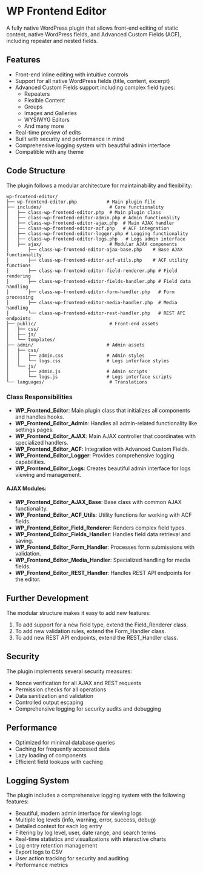 # WP Frontend Editor

A fully native WordPress plugin that allows front-end editing of static content, native WordPress fields, and Advanced Custom Fields (ACF), including repeater and nested fields.

## Features

- Front-end inline editing with intuitive controls
- Support for all native WordPress fields (title, content, excerpt)
- Advanced Custom Fields support including complex field types:
  - Repeaters
  - Flexible Content
  - Groups
  - Images and Galleries
  - WYSIWYG Editors
  - And many more
- Real-time preview of edits
- Built with security and performance in mind
- Comprehensive logging system with beautiful admin interface
- Compatible with any theme

## Code Structure

The plugin follows a modular architecture for maintainability and flexibility:

```
wp-frontend-editor/
├── wp-frontend-editor.php           # Main plugin file
├── includes/                         # Core functionality
│   ├── class-wp-frontend-editor.php  # Main plugin class
│   ├── class-wp-frontend-editor-admin.php # Admin functionality
│   ├── class-wp-frontend-editor-ajax.php  # Main AJAX handler
│   ├── class-wp-frontend-editor-acf.php   # ACF integration
│   ├── class-wp-frontend-editor-logger.php # Logging functionality
│   ├── class-wp-frontend-editor-logs.php   # Logs admin interface
│   ├── ajax/                         # Modular AJAX components
│       ├── class-wp-frontend-editor-ajax-base.php    # Base AJAX functionality
│       ├── class-wp-frontend-editor-acf-utils.php    # ACF utility functions
│       ├── class-wp-frontend-editor-field-renderer.php # Field rendering
│       ├── class-wp-frontend-editor-fields-handler.php # Field data handling
│       ├── class-wp-frontend-editor-form-handler.php   # Form processing
│       ├── class-wp-frontend-editor-media-handler.php  # Media handling
│       └── class-wp-frontend-editor-rest-handler.php   # REST API endpoints
├── public/                           # Front-end assets
│   ├── css/
│   ├── js/
│   └── templates/
├── admin/                           # Admin assets
│   ├── css/
│   │   ├── admin.css                # Admin styles 
│   │   └── logs.css                 # Logs interface styles
│   └── js/
│       ├── admin.js                 # Admin scripts
│       └── logs.js                  # Logs interface scripts
└── languages/                        # Translations
```

### Class Responsibilities

- **WP_Frontend_Editor**: Main plugin class that initializes all components and handles hooks.
- **WP_Frontend_Editor_Admin**: Handles all admin-related functionality like settings pages.
- **WP_Frontend_Editor_AJAX**: Main AJAX controller that coordinates with specialized handlers.
- **WP_Frontend_Editor_ACF**: Integration with Advanced Custom Fields.
- **WP_Frontend_Editor_Logger**: Provides comprehensive logging capabilities.
- **WP_Frontend_Editor_Logs**: Creates beautiful admin interface for logs viewing and management.

#### AJAX Modules:

- **WP_Frontend_Editor_AJAX_Base**: Base class with common AJAX functionality.
- **WP_Frontend_Editor_ACF_Utils**: Utility functions for working with ACF fields.
- **WP_Frontend_Editor_Field_Renderer**: Renders complex field types.
- **WP_Frontend_Editor_Fields_Handler**: Handles field data retrieval and saving.
- **WP_Frontend_Editor_Form_Handler**: Processes form submissions with validation.
- **WP_Frontend_Editor_Media_Handler**: Specialized handling for media fields.
- **WP_Frontend_Editor_REST_Handler**: Handles REST API endpoints for the editor.

## Further Development

The modular structure makes it easy to add new features:

1. To add support for a new field type, extend the Field_Renderer class.
2. To add new validation rules, extend the Form_Handler class.
3. To add new REST API endpoints, extend the REST_Handler class.

## Security

The plugin implements several security measures:

- Nonce verification for all AJAX and REST requests
- Permission checks for all operations
- Data sanitization and validation
- Controlled output escaping
- Comprehensive logging for security audits and debugging

## Performance

- Optimized for minimal database queries
- Caching for frequently accessed data
- Lazy loading of components
- Efficient field lookups with caching

## Logging System

The plugin includes a comprehensive logging system with the following features:

- Beautiful, modern admin interface for viewing logs
- Multiple log levels (info, warning, error, success, debug)
- Detailed context for each log entry
- Filtering by log level, user, date range, and search terms
- Real-time statistics and visualizations with interactive charts
- Log entry retention management
- Export logs to CSV
- User action tracking for security and auditing
- Performance metrics